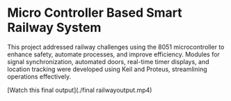 # Micro Controller Based Smart Railway System
This project addressed railway challenges using the 8051 microcontroller to enhance safety, automate processes, and improve efficiency. Modules for signal synchronization, automated doors, real-time timer displays, and location tracking were developed using Keil and Proteus, streamlining operations effectively.

[Watch this final output](./final railwayoutput.mp4)
